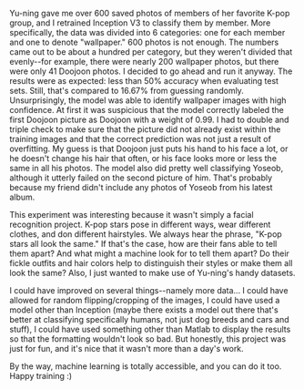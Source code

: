 Yu-ning gave me over 600 saved photos of members of her favorite K-pop group, and I retrained Inception V3 to classify them by member. More specifically, the data was divided into 6 categories: one for each member and one to denote "wallpaper." 600 photos is not enough. The numbers came out to be about a hundred per category, but they weren't divided that evenly--for example, there were nearly 200 wallpaper photos, but there were only 41 Doojoon photos. I decided to go ahead and run it anyway. The results were as expected: less than 50% accuracy when evaluating test sets. Still, that's compared to 16.67% from guessing randomly. Unsurprisingly, the model was able to identify wallpaper images with high confidence. At first it was suspicious that the model correctly labeled the first Doojoon picture as Doojoon with a weight of 0.99. I had to double and triple check to make sure that the picture did not already exist within the training images and that the correct prediction was not just a result of overfitting. My guess is that Doojoon just puts his hand to his face a lot, or he doesn't change his hair that often, or his face looks more or less the same in all his photos. The model also did pretty well classifying Yoseob, although it utterly failed on the second picture of him. That's probably because my friend didn't include any photos of Yoseob from his latest album. 

This experiment was interesting because it wasn't simply a facial recognition project. K-pop stars pose in different ways, wear different clothes, and don different hairstyles. We always hear the phrase, "K-pop stars all look the same." If that's the case, how are their fans able to tell them apart? And what might a machine look for to tell them apart? Do their fickle outfits and hair colors help to distinguish their styles or make them all look the same? Also, I just wanted to make use of Yu-ning's handy datasets.

I could have improved on several things--namely more data... I could have allowed for random flipping/cropping of the images, I could have used a model other than Inception (maybe there exists a model out there that's better at classifying specifically humans, not just dog breeds and cars and stuff), I could have used something other than Matlab to display the results so that the formatting wouldn't look so bad. But honestly, this project was just for fun, and it's nice that it wasn't more than a day's work. 

By the way, machine learning is totally accessible, and you can do it too. Happy training :)